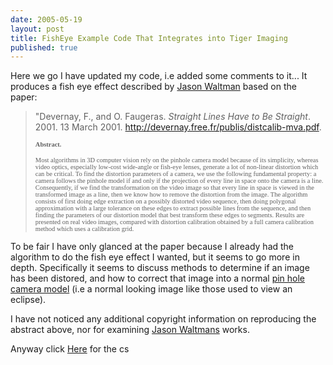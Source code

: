 ```yaml
---
date: 2005-05-19
layout: post
title: FishEye Example Code That Integrates into Tiger Imaging
published: true
---
```

Here we go I have updated my code, i.e added some comments to it... It produces a fish eye effect described by <a href="http://www.jasonwaltman.com/thesis/filter-fisheye.html">Jason Waltman</a> based on the paper:<blockquote>
<p>"Devernay, F., and O. Faugeras. <em>Straight Lines Have to Be Straight</em>. 2001. 13 March 2001. <a href="http://devernay.free.fr/publis/distcalib-mva.pdf">http://devernay.free.fr/publis/distcalib-mva.pdf</a>.</p>
<p align="left"><strong><span style="FONT-SIZE: 0.75em; FONT-FAMILY: Times New Roman;">Abstract.</span></strong></p>
<p align="left"><span style="FONT-SIZE: 0.75em; FONT-FAMILY: Times New Roman;">Most algorithms in 3D computer vision rely on the pinhole camera model because of its simplicity, whereas video optics, especially low-cost wide-angle or fish-eye lenses, generate a lot of non-linear distortion which can be critical. To find the distortion parameters of a camera, we use the following fundamental property: a camera follows the pinhole model if and only if the projection of every line in space onto the camera is a line. Consequently, if we find the transformation on the video image so that every line in space is viewed in the transformed image as a line, then we know how to remove the distortion from the image. The algorithm consists of first doing edge extraction on a possibly distorted video sequence, then doing polygonal approximation with a large tolerance on these edges to extract possible lines from the sequence, and then finding the parameters of our distortion model that best transform these edges to segments. Results are presented on real video images, compared with distortion calibration obtained by a full camera calibration method which uses a calibration grid.</span></p>
</blockquote>To be fair I have only glanced at the paper because I already had the algorithm to do the fish eye effect I wanted, but it seems to go more in depth.  Specifically it seems to discuss methods to determine if an image has been distored, and how to correct that image into a normal <a href="http://en.wikipedia.org/wiki/Pinhole_camera">pin hole camera model</a>  (i.e a normal looking image like those used to view an eclipse).<p />I have not noticed any additional copyright information on reproducing the abstract above, nor for examining <a href="http://www.jasonwaltman.com/">Jason Waltmans</a> works.<p />Anyway click <a href="http://www.kinlan.co.uk/source_samples/FishEye.cs">Here</a> for the cs<p /><br /><div class="blogger-post-footer"><img class="posterous_download_image" src="https://blogger.googleusercontent.com/tracker/8109338-111652843640252776?l=www.kinlan.co.uk%2Findex.html" height="1" alt="" width="1" /></div>

